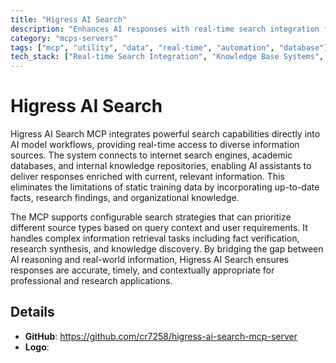 ```yaml
---
title: "Higress AI Search"
description: "Enhances AI responses with real-time search integration from multiple sources including internet, academic, and internal knowledge bases."
category: "mcps-servers"
tags: ["mcp", "utility", "data", "real-time", "automation", "database"]
tech_stack: ["Real-time Search Integration", "Knowledge Base Systems", "Information Retrieval", "API Gateway Services", "Multi-source Data Aggregation"]
---
```


# Higress AI Search

Higress AI Search MCP integrates powerful search capabilities directly into AI model workflows, providing real-time access to diverse information sources. The system connects to internet search engines, academic databases, and internal knowledge repositories, enabling AI assistants to deliver responses enriched with current, relevant information. This eliminates the limitations of static training data by incorporating up-to-date facts, research findings, and organizational knowledge.

The MCP supports configurable search strategies that can prioritize different source types based on query context and user requirements. It handles complex information retrieval tasks including fact verification, research synthesis, and knowledge discovery. By bridging the gap between AI reasoning and real-world information, Higress AI Search ensures responses are accurate, timely, and contextually appropriate for professional and research applications.

## Details

- **GitHub**: https://github.com/cr7258/higress-ai-search-mcp-server
- **Logo**: 
